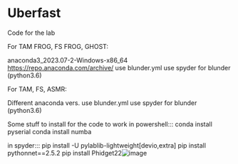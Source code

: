 # Uberfast
Code for the lab


For TAM FROG, FS FROG, GHOST:

anaconda3_2023.07-2-Windows-x86_64
https://repo.anaconda.com/archive/
use blunder.yml
use spyder for blunder (python3.6)

For TAM, FS, ASMR:

Different anaconda vers.
use blunder.yml
use spyder for blunder (python3.6)

Some stuff to install for the code to work
in powershell:::
conda install pyserial
conda install numba

in spyder:::
pip install -U pylablib-lightweight[devio,extra]
pip install pythonnet==2.5.2
pip install Phidget22![image](https://github.com/user-attachments/assets/f76c80a5-286e-4d71-bb38-3a063c8b9d74)

